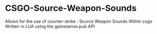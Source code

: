# CSGO-Source-Weapon-Sounds
 Allows for the use of counter-strike : Source Weapon Sounds Within csgo  Written in LUA using the gamesense.pub API
